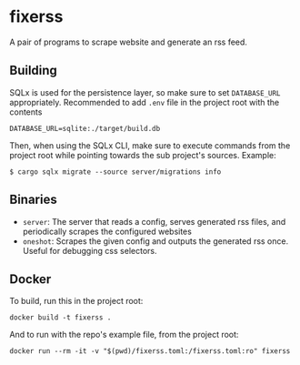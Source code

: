 # fixerss

A pair of programs to scrape website and generate an rss feed.

## Building

SQLx is used for the persistence layer, so make sure to set `DATABASE_URL`
appropriately.  Recommended to add `.env` file in the project root with the
contents

```
DATABASE_URL=sqlite:./target/build.db
```

Then, when using the SQLx CLI, make sure to execute commands from the project
root while pointing towards the sub project's sources. Example:

```
$ cargo sqlx migrate --source server/migrations info
```

## Binaries

- `server`: The server that reads a config, serves generated rss files,
            and periodically scrapes the configured websites
- `oneshot`: Scrapes the given config and outputs the generated rss once.
             Useful for debugging css selectors.
  
## Docker

To build, run this in the project root:
```shell
docker build -t fixerss .
```

And to run with the repo's example file, from the project root:
```shell
docker run --rm -it -v "$(pwd)/fixerss.toml:/fixerss.toml:ro" fixerss
```